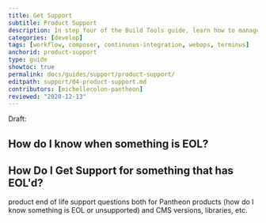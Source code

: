 ```yaml
---
title: Get Support
subtitle: Product Support
description: In step four of the Build Tools guide, learn how to manage your site configuration.
categories: [develop]
tags: [workflow, composer, continuous-integration, webops, terminus]
anchorid: product-support
type: guide
showtoc: true
permalink: docs/guides/support/product-support/
editpath: support/04-product-support.md
contributors: [michellecolon-pantheon]
reviewed: "2020-12-13"
---
```


Draft:

## How do I know when something is EOL?



## How Do I Get Support for something that has EOL'd?




product end of life support questions both for Pantheon products (how do I know something is EOL or unsupported) and CMS versions, libraries, etc.